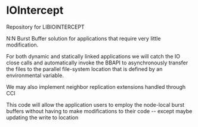 # IOIntercept
Repository for LIBIOINTERCEPT 

N:N Burst Buffer solution for applications that require very little modification.

For both dynamic and statically linked applications we will catch the IO close calls and 
automatically invoke the BBAPI to asynchronously transfer the files to the parallel file-system
location that is defined by an environmental variable.

We may also implement neighbor replication extensions handled through CCI

This code will allow the application users to employ the node-local burst buffers without
having to make modifications to their code -- except maybe updating the write to location
